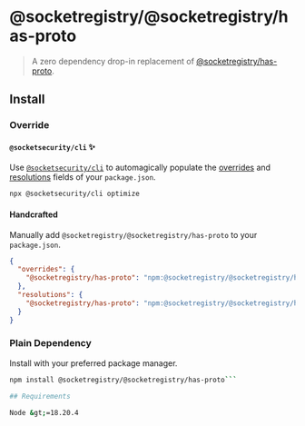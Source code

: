 # @socketregistry/@socketregistry/has-proto

> A zero dependency drop-in replacement of
> [@socketregistry/has-proto](https://www.npmjs.com/package/@socketregistry/has-proto).

## Install

### Override

#### `@socketsecurity/cli` :sparkles:

Use [`@socketsecurity/cli`](https://www.npmjs.com/package/@socketsecurity/cli)
to automagically populate the
[overrides](https://docs.npmjs.com/cli/v9/configuring-npm/package-json#overrides)
and [resolutions](https://yarnpkg.com/configuration/manifest#resolutions) fields
of your `package.json`.

```sh
npx @socketsecurity/cli optimize
```

#### Handcrafted

Manually add `@socketregistry/@socketregistry/has-proto` to your `package.json`.

```json
{
  "overrides": {
    "@socketregistry/has-proto": "npm:@socketregistry/@socketregistry/has-proto@^1"
  },
  "resolutions": {
    "@socketregistry/has-proto": "npm:@socketregistry/@socketregistry/has-proto@^1"
  }
}
```

### Plain Dependency

Install with your preferred package manager.

````sh
npm install @socketregistry/@socketregistry/has-proto```

## Requirements

Node &gt;=18.20.4
````

